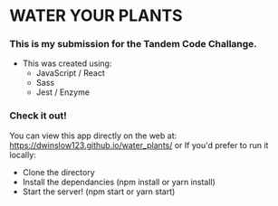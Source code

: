 # WATER YOUR PLANTS 

### This is my submission for the Tandem Code Challange.
* This was created using:
  * JavaScript / React
  * Sass
  * Jest / Enzyme

### Check it out!
You can view this app directly on the web at: https://dwinslow123.github.io/water_plants/
or
If you'd prefer to run it locally:
* Clone the directory
* Install the dependancies (npm install or yarn install)
* Start the server! (npm start or yarn start)


